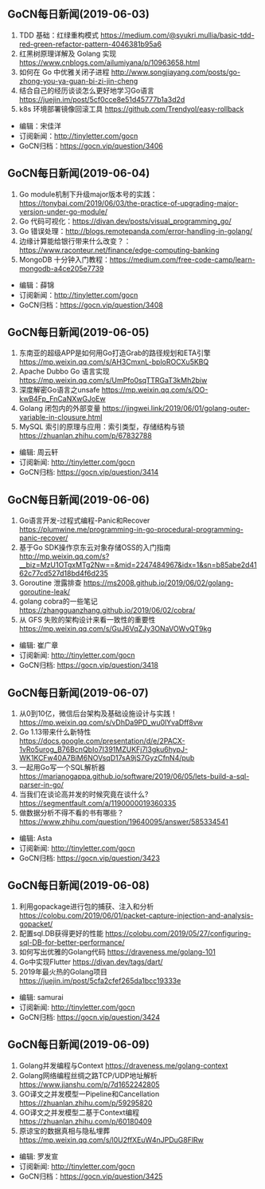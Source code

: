 ## GoCN每日新闻(2019-06-03)

1. TDD 基础：红绿重构模式 https://medium.com/@syukri.mullia/basic-tdd-red-green-refactor-pattern-4046381b95a6
2. 红黑树原理详解及 Golang 实现 https://www.cnblogs.com/ailumiyana/p/10963658.html
3. 如何在 Go 中优雅关闭子进程 http://www.songjiayang.com/posts/go-zhong-you-ya-guan-bi-zi-jin-cheng
4. 结合自己的经历谈谈怎么更好地学习Go语言 https://juejin.im/post/5cf0cce8e51d45777b1a3d2d
5. k8s 环境部署镜像回滚工具 https://github.com/Trendyol/easy-rollback

* 编辑：宋佳洋
* 订阅新闻：http://tinyletter.com/gocn
* GoCN归档：https://gocn.vip/question/3406


## GoCN每日新闻(2019-06-04)

1. Go module机制下升级major版本号的实践：https://tonybai.com/2019/06/03/the-practice-of-upgrading-major-version-under-go-module/
2. Go 代码可视化：https://divan.dev/posts/visual_programming_go/
3. Go 错误处理：http://blogs.remotepanda.com/error-handling-in-golang/ 
4. 边缘计算能给银行带来什么改变？：https://www.raconteur.net/finance/edge-computing-banking 
5. MongoDB 十分钟入门教程：https://medium.com/free-code-camp/learn-mongodb-a4ce205e7739 

- 编辑：薛锦
- 订阅新闻：http://tinyletter.com/gocn
- GoCN归档：https://gocn.vip/question/3408


## GoCN每日新闻(2019-06-05)

1. 东南亚的超级APP是如何用Go打造Grab的路径规划和ETA引擎 https://mp.weixin.qq.com/s/AH3CmxnL-bploROCXu5KBQ
2. Apache Dubbo Go 语言实现 https://mp.weixin.qq.com/s/UmPfo0sqTTRGaT3kMh2biw
3. 深度解密Go语言之unsafe https://mp.weixin.qq.com/s/OO-kwB4Fp_FnCaNXwGJoEw
4. Golang 闭包内的外部变量 https://jingwei.link/2019/06/01/golang-outer-variable-in-clousure.html
5. MySQL 索引的原理与应用：索引类型，存储结构与锁 https://zhuanlan.zhihu.com/p/67832788

- 编辑: 周云轩
- 订阅新闻: http://tinyletter.com/gocn
- GoCN归档: https://gocn.vip/question/3414

## GoCN每日新闻(2019-06-06)

1. Go语言开发-过程式编程-Panic和Recover https://plumwine.me/programming-in-go-procedural-programming-panic-recover/
2. 基于Go SDK操作京东云对象存储OSS的入门指南  http://mp.weixin.qq.com/s?__biz=MzU1OTgxMTg2Nw==&mid=2247484967&idx=1&sn=b85abe2d4162c77cd527d18bd4f6d235
3. Goroutine 泄露排查  https://ms2008.github.io/2019/06/02/golang-goroutine-leak/
4. golang cobra的一些笔记  https://zhangguanzhang.github.io/2019/06/02/cobra/
5. 从 GFS 失败的架构设计来看一致性的重要性 https://mp.weixin.qq.com/s/GuJ6VqZJy3ONaVOWvQT9kg

- 编辑: 崔广章
- 订阅新闻: http://tinyletter.com/gocn
- GoCN归档: https://gocn.vip/question/3418

## GoCN每日新闻(2019-06-07)

1. 从0到10亿，微信后台架构及基础设施设计与实践！https://mp.weixin.qq.com/s/vDhDa9PD_wu0lYvaDff8vw
2. Go 1.13带来什么新特性 https://docs.google.com/presentation/d/e/2PACX-1vRo5urog_B76BcnQbIo7I391MZUKFj7l3gku6hypJ-WK1KCFw40A7BiM6NOVsqD17sA9jS7GyzCfnN4/pub
3. 一起用Go写一个SQL解析器 https://marianogappa.github.io/software/2019/06/05/lets-build-a-sql-parser-in-go/
4. 当我们在谈论高并发的时候究竟在谈什么? https://segmentfault.com/a/1190000019360335
5. 做数据分析不得不看的书有哪些？https://www.zhihu.com/question/19640095/answer/585334541

- 编辑: Asta
- 订阅新闻: http://tinyletter.com/gocn
- GoCN归档: https://gocn.vip/question/3423

## GoCN每日新闻(2019-06-08)

1. 利用gopackage进行包的捕获、注入和分析 https://colobu.com/2019/06/01/packet-capture-injection-and-analysis-gopacket/
2. 配置sql.DB获得更好的性能 https://colobu.com/2019/05/27/configuring-sql-DB-for-better-performance/
3. 如何写出优雅的Golang代码 https://draveness.me/golang-101
4. Go中实现Flutter https://divan.dev/tags/dart/
5. 2019年最火热的Golang项目 https://juejin.im/post/5cfa2cfef265da1bcc19333e

- 编辑: samurai
- 订阅新闻: http://tinyletter.com/gocn
- GoCN归档: https://gocn.vip/question/3424

## GoCN每日新闻(2019-06-09) 
1. Golang并发编程与Context https://draveness.me/golang-context
2. Golang网络编程丝绸之路TCP/UDP地址解析 https://www.jianshu.com/p/7d1652242805
3. GO译文之并发模型一Pipeline和Cancellation https://zhuanlan.zhihu.com/p/59295820
4. GO译文之并发模型二基于Context编程 https://zhuanlan.zhihu.com/p/60180409
5. 原谅宝的数据真相与隐私埋葬 https://mp.weixin.qq.com/s/l0U2ffXEuW4nJPDuG8FlRw

- 编辑: 罗发宣
- 订阅新闻: http://tinyletter.com/gocn
- GoCN归档：https://gocn.vip/question/3425
